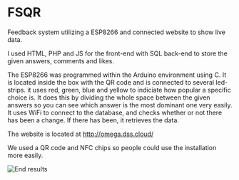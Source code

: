 # FSQR
Feedback system utilizing a ESP8266 and connected website to show live data.

I used HTML, PHP and JS for the front-end with SQL back-end to store the given answers, comments and likes.

The ESP8266 was programmed within the Arduino environment using C. It is located inside the box with the QR code and is connected to several led-strips. it uses red, green, blue and yellow to indiciate how popular a specific choice is. It does this by dividing the whole space between the given answers so you can see which answer is the most dominant one very easily. It uses WiFi to connect to the database, and checks whether or not there has been a change. If there has been, it retrieves the data.

The website is located at http://omega.dss.cloud/

We used a QR code and NFC chips so people could use the installation more easily.

![End results](https://i.imgur.com/t5PKrRX.jpg)
